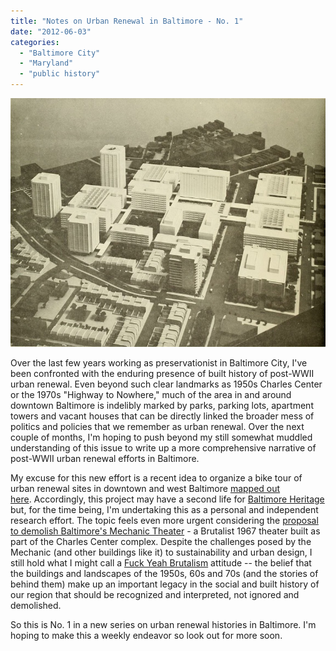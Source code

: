 ```yaml
---
title: "Notes on Urban Renewal in Baltimore - No. 1"
date: "2012-06-03"
categories: 
  - "Baltimore City"
  - "Maryland"
  - "public history"
---
```


![From a "Development plan for the Maryland State governmental center in Baltimore, Maryland," 1969. [Archive.org](http://archive.org/stream/developmentplanf153bvict#page/n81/mode/1up)](images/statecenter.jpg)

Over the last few years working as preservationist in Baltimore City, I've been confronted with the enduring presence of built history of post-WWII urban renewal. Even beyond such clear landmarks as 1950s Charles Center or the 1970s "Highway to Nowhere," much of the area in and around downtown Baltimore is indelibly marked by parks, parking lots, apartment towers and vacant houses that can be directly linked the broader mess of politics and policies that we remember as urban renewal. Over the next couple of months, I'm hoping to push beyond my still somewhat muddled understanding of this issue to write up a more comprehensive narrative of post-WWII urban renewal efforts in Baltimore.

My excuse for this new effort is a recent idea to organize a bike tour of urban renewal sites in downtown and west Baltimore [mapped out here](https://maps.google.com/maps/ms?msa=0&msid=201251479367009811123.0004bc92fa72d00c00325&ie=UTF8&ll=39.296125,-76.627708&spn=0.02613,0.027895&t=m). Accordingly, this project may have a second life for [Baltimore Heritage](http://baltimoreheritage.org) but, for the time being, I'm undertaking this as a personal and independent research effort. The topic feels even more urgent considering the [proposal to demolish Baltimore's Mechanic Theater](http://articles.baltimoresun.com/2012-05-01/news/bs-bz-mechanic-theater-demolition-20120501_1_developer-files-kirby-fowler-retail-space) - a Brutalist 1967 theater built as part of the Charles Center complex. Despite the challenges posed by the Mechanic (and other buildings like it) to sustainability and urban design, I still hold what I might call a [Fuck Yeah Brutalism](http://fuckyeahbrutalism.tumblr.com/) attitude -- the belief that the buildings and landscapes of the 1950s, 60s and 70s (and the stories of behind them) make up an important legacy in the social and built history of our region that should be recognized and interpreted, not ignored and demolished.

So this is No. 1 in a new series on urban renewal histories in Baltimore. I'm hoping to make this a weekly endeavor so look out for more soon.
